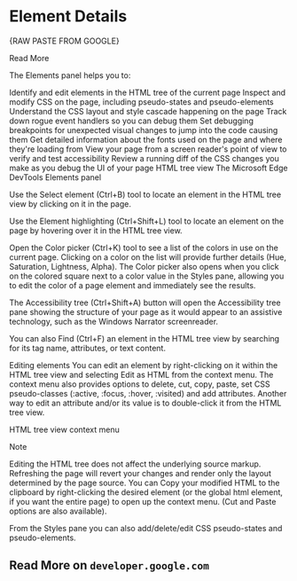#  Element Details

{RAW PASTE FROM GOOGLE}

Read More

The Elements panel helps you to:

Identify and edit elements in the HTML tree of the current page
Inspect and modify CSS on the page, including pseudo-states and pseudo-elements
Understand the CSS layout and style cascade happening on the page
Track down rogue event handlers so you can debug them
Set debugging breakpoints for unexpected visual changes to jump into the code causing them
Get detailed information about the fonts used on the page and where they're loading from
View your page from a screen reader's point of view to verify and test accessibility
Review a running diff of the CSS changes you make as you debug the UI of your page
HTML tree view
The Microsoft Edge DevTools Elements panel

Use the Select element (Ctrl+B) tool to locate an element in the HTML tree view by clicking on it in the page.

Use the Element highlighting (Ctrl+Shift+L) tool to locate an element on the page by hovering over it in the HTML tree view.

Open the Color picker (Ctrl+K) tool to see a list of the colors in use on the current page. Clicking on a color on the list will provide further details (Hue, Saturation, Lightness, Alpha). The Color picker also opens when you click on the colored square next to a color value in the Styles pane, allowing you to edit the color of a page element and immediately see the results.

The Accessibility tree (Ctrl+Shift+A) button will open the Accessibility tree pane showing the structure of your page as it would appear to an assistive technology, such as the Windows Narrator screenreader.

You can also Find (Ctrl+F) an element in the HTML tree view by searching for its tag name, attributes, or text content.

Editing elements
You can edit an element by right-clicking on it within the HTML tree view and selecting Edit as HTML from the context menu. The context menu also provides options to delete, cut, copy, paste, set CSS pseudo-classes (:active, :focus, :hover, :visited) and add attributes. Another way to edit an attribute and/or its value is to double-click it from the HTML tree view.

HTML tree view context menu

 Note

Editing the HTML tree does not affect the underlying source markup. Refreshing the page will revert your changes and render only the layout determined by the page source. You can Copy your modified HTML to the clipboard by right-clicking the desired element (or the global html element, if you want the entire page) to open up the context menu. (Cut and Paste options are also available).

From the Styles pane you can also add/delete/edit CSS pseudo-states and pseudo-elements.


## Read More on `developer.google.com`